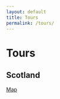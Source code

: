 ```yaml
---
layout: default
title: Tours
permalink: /tours/
---
```


# Tours 

## Scotland 

[Map](../tour_maps/scotland.html)